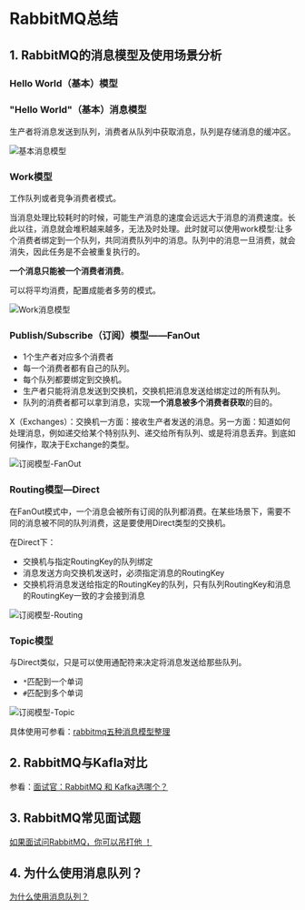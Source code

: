 # RabbitMQ总结

## 1. RabbitMQ的消息模型及使用场景分析

### Hello World（基本）模型

### "Hello World"（基本）消息模型

生产者将消息发送到队列，消费者从队列中获取消息，队列是存储消息的缓冲区。

![基本消息模型](https://gitee.com/koala010/typora/raw/master/img/20210701201946.png)

### Work模型

工作队列或者竞争消费者模式。

当消息处理比较耗时的时候，可能生产消息的速度会远远大于消息的消费速度。长此以往，消息就会堆积越来越多，无法及时处理。此时就可以使用work模型:让多个消费者绑定到一个队列，共同消费队列中的消息。队列中的消息一旦消费，就会消失，因此任务是不会被重复执行的。

**一个消息只能被一个消费者消费**。

可以将平均消费，配置成能者多劳的模式。

![Work消息模型](https://gitee.com/koala010/typora/raw/master/img/20210701203022.png)

### Publish/Subscribe（订阅）模型——FanOut

- 1个生产者对应多个消费者
- 每一个消费者都有自己的队列。
- 每个队列都要绑定到交换机。
- 生产者只能将消息发送到交换机，交换机把消息发送给绑定过的所有队列。
- 队列的消费者都可以拿到消息，实现**一个消息被多个消费者获取**的目的。

X（Exchanges）：交换机一方面：接收生产者发送的消息。另一方面：知道如何处理消息，例如递交给某个特别队列、递交给所有队列、或是将消息丢弃。到底如何操作，取决于Exchange的类型。

![订阅模型-FanOut](https://gitee.com/koala010/typora/raw/master/img/20210701203221.png)

### Routing模型—Direct

在FanOut模式中，一个消息会被所有订阅的队列都消费。在某些场景下，需要不同的消息被不同的队列消费，这是要使用Direct类型的交换机。

在Direct下：

- 交换机与指定RoutingKey的队列绑定
- 消息发送方向交换机发送时，必须指定消息的RoutingKey
- 交换机将消息发送给指定的RoutingKey的队列，只有队列RoutingKey和消息的RoutingKey一致的才会接到消息

![订阅模型-Routing](https://gitee.com/koala010/typora/raw/master/img/20210701202927.png)

### Topic模型

与Direct类似，只是可以使用通配符来决定将消息发送给那些队列。

- `*`匹配到一个单词
- `#`匹配到多个单词



![订阅模型-Topic](https://gitee.com/koala010/typora/raw/master/img/20210701203342.png)

具体使用可参看：[rabbitmq五种消息模型整理](https://www.cnblogs.com/ifme/p/12024064.html)

## 2. RabbitMQ与Kafla对比

参看：[面试官：RabbitMQ 和 Kafka选哪个？](https://zhuanlan.zhihu.com/p/161224418)

## 3. RabbitMQ常见面试题

[如果面试问RabbitMQ，你可以吊打他 ！](https://zhuanlan.zhihu.com/p/62087283)

## 4. 为什么使用消息队列？

[为什么使用消息队列？](https://zhuanlan.zhihu.com/p/372485966)

